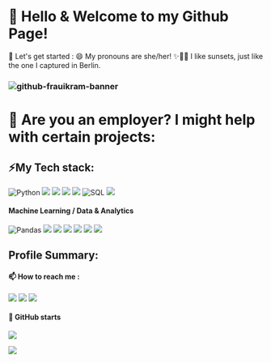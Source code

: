 # 👋 Hello & Welcome to my Github Page!
🌱 Let's get started :
😄 My pronouns are she/her!
✨🌅🧡 I like sunsets, just like the one I captured in Berlin.
### ![github-frauikram-banner](https://github.com/frauikram/frauikram/assets/119944932/14d0471d-edd1-4636-b330-197a1259dfa4)

# 🤔 Are you an employer? I might help with certain projects:


## ⚡My Tech stack:
<p>
  <img src="https://img.shields.io/badge/python-3670A0?style=for-the-badge&amp;logo=python&amp;logoColor=ffdd54" alt="Python" data-canonical-src="" style="max-width: 100%;"> 
  <img src="https://img.shields.io/badge/Visual%20Studio%20Code-0078d7.svg?style=for-the-badge&logo=visual-studio-code&logoColor=white">
  <img src="https://img.shields.io/badge/jupyter-%23FA0F00.svg?style=for-the-badge&logo=jupyter&logoColor=white">
  <img src="https://img.shields.io/badge/Replit-DD1200?style=for-the-badge&logo=Replit&logoColor=white">
  <img src="https://img.shields.io/badge/Google%20Colab-%23F9A825.svg?style=for-the-badge&logo=googlecolab&logoColor=white">
  <img src="https://img.shields.io/badge/SQL-CC2927?style=for-the-badge&amp;logo=sql&amp;logoColor=white" alt="SQL" data-canonical-src="" style="max-width:
100%;">
  <img src="https://img.shields.io/badge/GoogleCloud-%234285F4.svg?style=for-the-badge&logo=google-cloud&logoColor=white">
</p>

#### Machine Learning / Data & Analytics
<p>
<img src="https://img.shields.io/badge/pandas-3670A0?style=for-the-badge&amp;logo=pandas&amp;logoColor=ffdd54" alt="Pandas" data-canonical-src="" style="max-width: 100%;">
<img src="https://img.shields.io/badge/numpy-%23013243.svg?style=for-the-badge&logo=numpy&logoColor=white">
<img src="https://img.shields.io/badge/scikit--learn-%23F7931E.svg?style=for-the-badge&logo=scikit-learn&logoColor=white">
<img src="https://img.shields.io/badge/Matplotlib-%23ffffff.svg?style=for-the-badge&logo=Matplotlib&logoColor=black">
<img src="https://img.shields.io/badge/Plotly-%233F4F75.svg?style=for-the-badge&logo=plotly&logoColor=white">
<img src="https://img.shields.io/badge/git-%23F05033.svg?style=for-the-badge&logo=git&logoColor=white">
<img src="https://img.shields.io/badge/github-%23121011.svg?style=for-the-badge&logo=github&logoColor=white">
</p>


## Profile Summary:
#### 📫 How to reach me :
<p>
<img src="https://img.shields.io/badge/Telegram-2CA5E0?style=for-the-badge&logo=telegram&logoColor=white">
<img src="https://img.shields.io/badge/linkedin-%230077B5.svg?style=for-the-badge&logo=linkedin&logoColor=white">
<img src="https://img.shields.io/badge/Kaggle-035a7d?style=for-the-badge&logo=kaggle&logoColor=white">
</p>

#### 🔭 GitHub starts

![](https://komarev.com/ghpvc/?username=frauikram)

<img src="https://github-readme-stats.vercel.app/api/top-langs/?username=frauikram&theme=light&include_all_commits=true&amp;count_private=true&ayout=compact">
